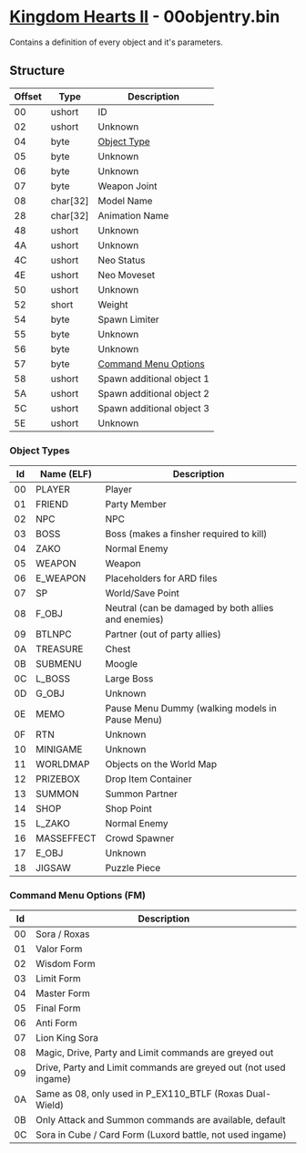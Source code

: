# [Kingdom Hearts II](../../index) - 00objentry.bin

Contains a definition of every object and it's parameters.

## Structure

| Offset | Type | Description |
|--------|------|-------------|
| 00     | ushort | ID
| 02     | ushort | Unknown
| 04     | byte | [Object Type](#object-types)
| 05     | byte | Unknown
| 06     | byte | Unknown
| 07     | byte | Weapon Joint
| 08     | char[32] | Model Name
| 28     | char[32] | Animation Name
| 48     | ushort | Unknown
| 4A     | ushort | Unknown
| 4C     | ushort | Neo Status
| 4E     | ushort | Neo Moveset
| 50     | ushort | Unknown
| 52     | short | Weight
| 54     | byte | Spawn Limiter
| 55     | byte | Unknown
| 56     | byte | Unknown
| 57     | byte | [Command Menu Options](#command-menu-options-(fm))
| 58     | ushort | Spawn additional object 1
| 5A     | ushort | Spawn additional object 2
| 5C     | ushort | Spawn additional object 3
| 5E     | ushort | Unknown

### Object Types

| Id | Name (ELF) | Description |
|----|------------|-------------|
| 00 | PLAYER   | Player
| 01 | FRIEND   | Party Member
| 02 | NPC      | NPC
| 03 | BOSS     | Boss (makes a finsher required to kill)
| 04 | ZAKO     | Normal Enemy
| 05 | WEAPON   | Weapon
| 06 | E_WEAPON | Placeholders for ARD files
| 07 | SP       | World/Save Point
| 08 | F_OBJ    | Neutral (can be damaged by both allies and enemies)
| 09 | BTLNPC   | Partner (out of party allies)
| 0A | TREASURE | Chest
| 0B | SUBMENU  | Moogle
| 0C | L_BOSS   | Large Boss
| 0D | G_OBJ    | Unknown
| 0E | MEMO     | Pause Menu Dummy (walking models in Pause Menu)
| 0F | RTN      | Unknown
| 10 | MINIGAME | Unknown
| 11 | WORLDMAP | Objects on the World Map
| 12 | PRIZEBOX | Drop Item Container
| 13 | SUMMON   | Summon Partner
| 14 | SHOP     | Shop Point
| 15 | L_ZAKO   | Normal Enemy
| 16 | MASSEFFECT | Crowd Spawner
| 17 | E_OBJ    | Unknown
| 18 | JIGSAW   | Puzzle Piece

### Command Menu Options (FM)

| Id | Description |
|----|-------------|
| 00 | Sora / Roxas
| 01 | Valor Form
| 02 | Wisdom Form
| 03 | Limit Form
| 04 | Master Form
| 05 | Final Form
| 06 | Anti Form
| 07 | Lion King Sora
| 08 | Magic, Drive, Party and Limit commands are greyed out
| 09 | Drive, Party and Limit commands are greyed out (not used ingame)
| 0A | Same as 08, only used in P_EX110_BTLF (Roxas Dual-Wield)
| 0B | Only Attack and Summon commands are available, default
| 0C | Sora in Cube / Card Form (Luxord battle, not used ingame)